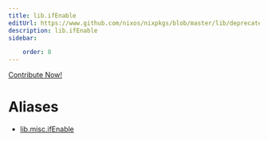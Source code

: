 ```yaml
---
title: lib.ifEnable
editUrl: https://www.github.com/nixos/nixpkgs/blob/master/lib/deprecated.nix#L47C14
description: lib.ifEnable
sidebar:

    order: 8
---
```


<a href="https://www.github.com/nixos/nixpkgs/blob/master/lib/deprecated.nix#L47C14">Contribute Now!</a>


# Aliases

- [lib.misc.ifEnable](reference/lib/misc/lib-misc-ifEnable)


